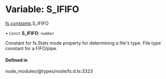 # Variable: S\_IFIFO

[fs](../modules/fs.md).[constants](../modules/fs.constants.md).S_IFIFO

• `Const` **S\_IFIFO**: `number`

Constant for fs.Stats mode property for determining a file's type. File type constant for a FIFO/pipe.

#### Defined in

node_modules/@types/node/fs.d.ts:3323
